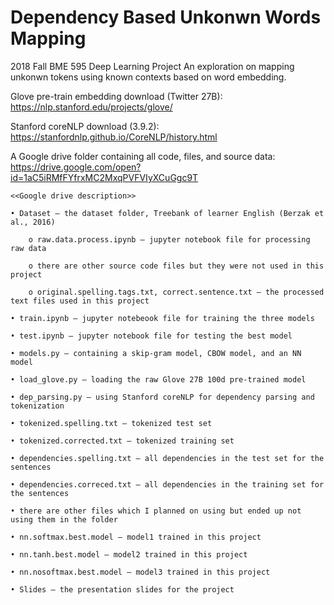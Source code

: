 # Dependency Based Unkonwn Words Mapping
2018 Fall BME 595 Deep Learning Project
An exploration on mapping unkonwn tokens using known contexts based on word embedding. 


Glove pre-train embedding download (Twitter 27B): https://nlp.stanford.edu/projects/glove/ 

Stanford coreNLP download (3.9.2): https://stanfordnlp.github.io/CoreNLP/history.html

A Google drive folder containing all code, files, and source data: https://drive.google.com/open?id=1aC5iRMfFYfrxMC2MxqPVFVIyXCuGgc9T

	<<Google drive description>>

	• Dataset – the dataset folder, Treebank of learner English (Berzak et al., 2016)

		o raw.data.process.ipynb – jupyter notebook file for processing raw data

		o there are other source code files but they were not used in this project

		o original.spelling.tags.txt, correct.sentence.txt – the processed text files used in this project

	• train.ipynb – jupyter notebeook file for training the three models

	• test.ipynb – jupyter notebook file for testing the best model

	• models.py – containing a skip-gram model, CBOW model, and an NN model

	• load_glove.py – loading the raw Glove 27B 100d pre-trained model

	• dep_parsing.py – using Stanford coreNLP for dependency parsing and tokenization

	• tokenized.spelling.txt – tokenized test set

	• tokenized.corrected.txt – tokenized training set

	• dependencies.spelling.txt – all dependencies in the test set for the sentences

	• dependencies.correced.txt – all dependencies in the training set for the sentences

	• there are other files which I planned on using but ended up not using them in the folder

	• nn.softmax.best.model – model1 trained in this project

	• nn.tanh.best.model – model2 trained in this project

	• nn.nosoftmax.best.model – model3 trained in this project

	• Slides – the presentation slides for the project
